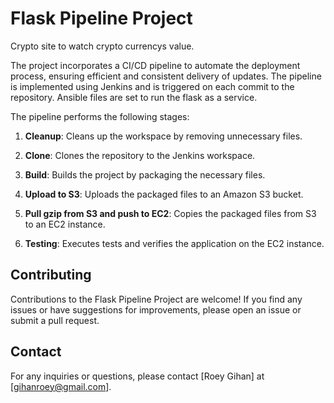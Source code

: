# Flask Pipeline Project
Crypto site to watch crypto currencys value.

The project incorporates a CI/CD pipeline to automate the deployment process, ensuring efficient and consistent delivery of updates.
The pipeline is implemented using Jenkins and is triggered on each commit to the repository.
Ansible files are set to run the flask as a service. 

The pipeline performs the following stages:

1. **Cleanup**: Cleans up the workspace by removing unnecessary files.

2. **Clone**: Clones the repository to the Jenkins workspace.

3. **Build**: Builds the project by packaging the necessary files.

4. **Upload to S3**: Uploads the packaged files to an Amazon S3 bucket.

5. **Pull gzip from S3 and push to EC2**: Copies the packaged files from S3 to an EC2 instance.

6. **Testing**: Executes tests and verifies the application on the EC2 instance.

## Contributing

Contributions to the Flask Pipeline Project are welcome! If you find any issues or have suggestions for improvements, please open an issue or submit a pull request.

## Contact

For any inquiries or questions, please contact [Roey Gihan] at [gihanroey@gmail.com].

